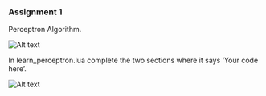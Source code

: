 
### Assignment 1

Perceptron Algorithm.

![Alt text](https://drive.google.com/open?id=0B4sGSGwnI5-jR05KeEwzQU0xOVU&authuser=0?raw=true "Optional Title")


In learn_perceptron.lua complete the two sections where it says ‘Your code here’.




![Alt text](https://drive.google.com/open?id=0B4sGSGwnI5-jQjBicFpIcV9DZEU&authuser=0?raw=true "Optional Title")